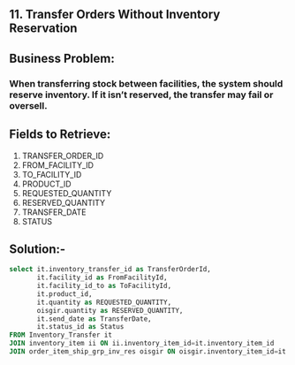 ## 11. Transfer Orders Without Inventory Reservation
## Business Problem:
### When transferring stock between facilities, the system should reserve inventory. If it isn’t reserved, the transfer may fail or oversell.

## Fields to Retrieve:

1. TRANSFER_ORDER_ID
2. FROM_FACILITY_ID
3. TO_FACILITY_ID
4. PRODUCT_ID
5. REQUESTED_QUANTITY
6. RESERVED_QUANTITY
7. TRANSFER_DATE
8. STATUS

## Solution:-
```sql
select it.inventory_transfer_id as TransferOrderId,
       it.facility_id as FromFacilityId,
       it.facility_id_to as ToFacilityId,
       it.product_id,
       it.quantity as REQUESTED_QUANTITY,
       oisgir.quantity as RESERVED_QUANTITY,
       it.send_date as TransferDate,
       it.status_id as Status
FROM Inventory_Transfer it 
JOIN inventory_item ii ON ii.inventory_item_id=it.inventory_item_id
JOIN order_item_ship_grp_inv_res oisgir ON oisgir.inventory_item_id=it.inventory_item_id;

```
